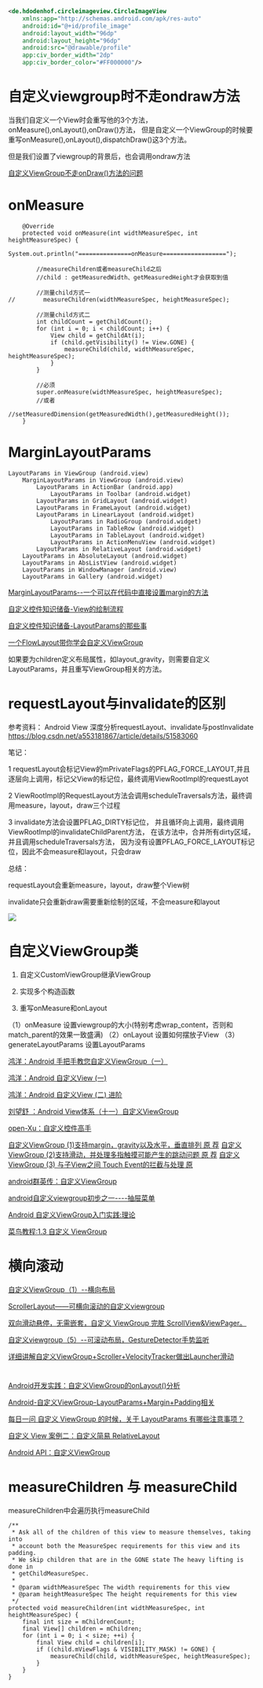 

```xml
<de.hdodenhof.circleimageview.CircleImageView
    xmlns:app="http://schemas.android.com/apk/res-auto"
    android:id="@+id/profile_image"
    android:layout_width="96dp"
    android:layout_height="96dp"
    android:src="@drawable/profile"
    app:civ_border_width="2dp"
    app:civ_border_color="#FF000000"/>
```

# 自定义viewgroup时不走ondraw方法

当我们自定义一个View时会重写他的3个方法，onMeasure(),onLayout(),onDraw()方法，
但是自定义一个ViewGroup的时候要重写onMeasure(),onLayout(),dispatchDraw()这3个方法。

但是我们设置了viewgroup的背景后，也会调用ondraw方法

[自定义ViewGroup不走onDraw()方法的问题](https://www.jianshu.com/p/7d2f4cba2042)

# onMeasure

```
    @Override
    protected void onMeasure(int widthMeasureSpec, int heightMeasureSpec) {
        System.out.println("===============onMeasure==================");

        //measureChildren或者measureChild之后 
        //child : getMeasuredWidth、getMeasuredHeight才会获取到值
        
        //测量child方式一
//        measureChildren(widthMeasureSpec, heightMeasureSpec);

        //测量child方式二
        int childCount = getChildCount();
        for (int i = 0; i < childCount; i++) {
            View child = getChildAt(i);
            if (child.getVisibility() != View.GONE) {
                measureChild(child, widthMeasureSpec, heightMeasureSpec);
            }
        }

        //必须
        super.onMeasure(widthMeasureSpec, heightMeasureSpec);
        //或者
        //setMeasuredDimension(getMeasuredWidth(),getMeasuredHeight());
    }
```


# MarginLayoutParams

``` 
LayoutParams in ViewGroup (android.view)
    MarginLayoutParams in ViewGroup (android.view)
        LayoutParams in ActionBar (android.app)
            LayoutParams in Toolbar (android.widget)
        LayoutParams in GridLayout (android.widget)
        LayoutParams in FrameLayout (android.widget)
        LayoutParams in LinearLayout (android.widget)
            LayoutParams in RadioGroup (android.widget)
            LayoutParams in TableRow (android.widget)
            LayoutParams in TableLayout (android.widget)
            LayoutParams in ActionMenuView (android.widget)
        LayoutParams in RelativeLayout (android.widget)
    LayoutParams in AbsoluteLayout (android.widget)
    LayoutParams in AbsListView (android.widget)
    LayoutParams in WindowManager (android.view)
    LayoutParams in Gallery (android.widget)
```


[MarginLayoutParams--一个可以在代码中直接设置margin的方法](https://blog.csdn.net/u011374875/article/details/52150471)

[自定义控件知识储备-View的绘制流程](https://blog.csdn.net/yisizhu/article/details/51527557#t2)

[自定义控件知识储备-LayoutParams的那些事](https://blog.csdn.net/yisizhu/article/details/51582622)

[一个FlowLayout带你学会自定义ViewGroup](https://blog.csdn.net/yisizhu/article/details/51679219)

如果要为children定义布局属性，如layout_gravity，则需要自定义LayoutParams，并且重写ViewGroup相关的方法。

# requestLayout与invalidate的区别

参考资料：
Android View 深度分析requestLayout、invalidate与postInvalidate
https://blog.csdn.net/a553181867/article/details/51583060

笔记：

1 requestLayout会标记View的mPrivateFlags的PFLAG_FORCE_LAYOUT,并且逐层向上调用，标记父View的标记位，最终调用ViewRootImpl的requestLayot

2 ViewRootImpl的RequestLayout方法会调用scheduleTraversals方法，最终调用measure，layout，draw三个过程

3 invalidate方法会设置PFLAG_DIRTY标记位， 并且循环向上调用，最终调用ViewRootImpl的invalidateChildParent方法，
在该方法中，合并所有dirty区域，并且调用scheduleTraversals方法，
因为没有设置PFLAG_FORCE_LAYOUT标记位，因此不会measure和layout，只会draw

总结：

requestLayout会重新measure，layout，draw整个View树

invalidate只会重新draw需要重新绘制的区域，不会measure和layout

![](pics/绘制流程.png)

# 自定义ViewGroup类

1. 自定义CustomViewGroup继承ViewGroup

2. 实现多个构造函数

3. 重写onMeasure和onLayout

（1）onMeasure 设置viewgroup的大小(特别考虑wrap_content，否则和match_parent的效果一致盛满)
（2）onLayout 设置如何摆放子View
（3）generateLayoutParams 设置LayoutParams

[鸿洋：Android 手把手教您自定义ViewGroup（一）](https://blog.csdn.net/lmj623565791/article/details/38339817)

[鸿洋：Android 自定义View (一)](https://blog.csdn.net/lmj623565791/article/details/24252901)

[鸿洋：Android 自定义View (二) 进阶](https://blog.csdn.net/lmj623565791/article/details/24300125)

[刘望舒 ：Android View体系（十一）自定义ViewGroup](http://liuwangshu.cn/application/view/11-custom-viewgroup.html)

[open-Xu：自定义控件高手](https://blog.csdn.net/u010163442/column/info/14247)

[自定义ViewGroup (1)支持margin，gravity以及水平，垂直排列 原 荐](https://my.oschina.net/fengheju/blog/196266)
[自定义ViewGroup (2)支持滑动，并处理多指触摸可能产生的跳动问题 原 荐](https://my.oschina.net/fengheju/blog/196455)
[自定义ViewGroup (3) 与子View之间 Touch Event的拦截与处理 原](https://my.oschina.net/fengheju/blog/196608)

[android群英传：自定义ViewGroup](https://www.kancloud.cn/alex_wsc/heros/523265)

[android自定义viewgroup初步之一----抽屉菜单](https://www.kancloud.cn/digest/wingscustomview/129798)

[Android 自定义ViewGroup入门实践:理论](https://github.com/HotBitmapGG/AndroidInterview/blob/master/android/Android%20%E8%87%AA%E5%AE%9A%E4%B9%89ViewGroup%E5%85%A5%E9%97%A8%E5%AE%9E%E8%B7%B5.md)

[菜鸟教程:1.3 自定义 ViewGroup](https://www.runoob.com/w3cnote/android-advance-viewgrouphtml.html)


# 横向滚动

[自定义ViewGroup（1）--横向布局](https://blog.csdn.net/qq_18148011/article/details/53761543)

[ScrollerLayout——可横向滚动的自定义viewgroup](https://blog.csdn.net/Android_Study_OK/article/details/51351736)

[双向滑动悬停，无需嵌套，自定义 ViewGroup 完胜 ScrollView&ViewPager。](https://juejin.im/entry/592098870ce46300694dc6bb)

[自定义viewgroup（5）--可滚动布局，GestureDetector手势监听](https://blog.csdn.net/qq_18148011/article/details/53761587)

[详细讲解自定义ViewGroup+Scroller+VelocityTracker做出Launcher滑动](https://blog.csdn.net/u014649337/article/details/38302535)

# 

[Android开发实践：自定义ViewGroup的onLayout()分析](https://blog.51cto.com/ticktick/1542200)

[Android-自定义ViewGroup-LayoutParams+Margin+Padding相关](https://zhuanlan.zhihu.com/p/47750879)

[每日一问 自定义 ViewGroup 的时候，关于 LayoutParams 有哪些注意事项？](https://www.wanandroid.com/wenda/show/8603)

[自定义 View 案例二：自定义简易 RelativeLayout](https://xiaozhuanlan.com/topic/4216350789)

[Android API：自定义ViewGroup](https://blog.csdn.net/true100/article/details/51547573)

# measureChildren 与 measureChild

measureChildren中会遍历执行measureChild

``` 
/**
 * Ask all of the children of this view to measure themselves, taking into
 * account both the MeasureSpec requirements for this view and its padding.
 * We skip children that are in the GONE state The heavy lifting is done in
 * getChildMeasureSpec.
 *
 * @param widthMeasureSpec The width requirements for this view
 * @param heightMeasureSpec The height requirements for this view
 */
protected void measureChildren(int widthMeasureSpec, int heightMeasureSpec) {
    final int size = mChildrenCount;
    final View[] children = mChildren;
    for (int i = 0; i < size; ++i) {
        final View child = children[i];
        if ((child.mViewFlags & VISIBILITY_MASK) != GONE) {
            measureChild(child, widthMeasureSpec, heightMeasureSpec);
        }
    }
}
```









